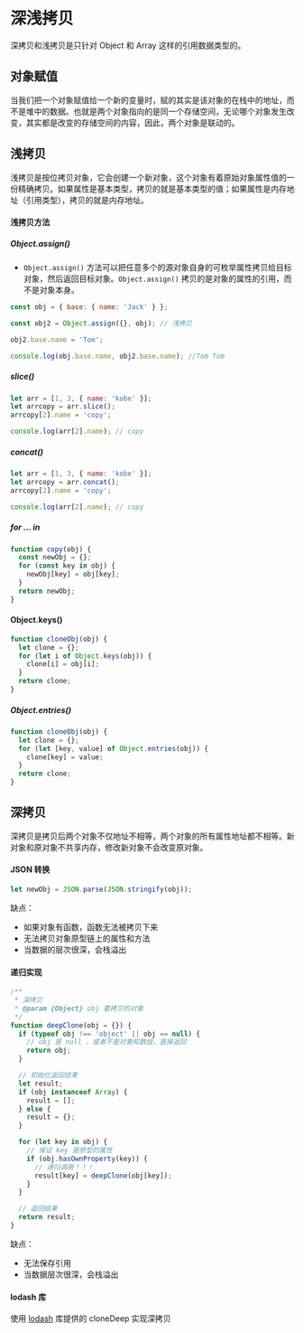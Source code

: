 # 深浅拷贝

深拷贝和浅拷贝是只针对 Object 和 Array 这样的引用数据类型的。

## 对象赋值

当我们把一个对象赋值给一个新的变量时，赋的其实是该对象的在栈中的地址，而不是堆中的数据。也就是两个对象指向的是同一个存储空间，无论哪个对象发生改变，其实都是改变的存储空间的内容，因此，两个对象是联动的。

## 浅拷贝

浅拷贝是按位拷贝对象，它会创建一个新对象，这个对象有着原始对象属性值的一份精确拷贝。如果属性是基本类型，拷贝的就是基本类型的值；如果属性是内存地址（引用类型），拷贝的就是内存地址。

#### 浅拷贝方法

##### Object.assign()

- `Object.assign()` 方法可以把任意多个的源对象自身的可枚举属性拷贝给目标对象，然后返回目标对象。`Object.assign()` 拷贝的是对象的属性的引用，而不是对象本身。

```js
const obj = { base: { name: 'Jack' } };

const obj2 = Object.assign({}, obj); // 浅拷贝

obj2.base.name = 'Tom';

console.log(obj.base.name, obj2.base.name); //Tom Tom
```

##### slice()

```js
let arr = [1, 3, { name: 'kobe' }];
let arrcopy = arr.slice();
arrcopy[2].name = 'copy';

console.log(arr[2].name); // copy
```

##### concat()

```js
let arr = [1, 3, { name: 'kobe' }];
let arrcopy = arr.concat();
arrcopy[2].name = 'copy';

console.log(arr[2].name); // copy
```

##### for ... in

```js
function copy(obj) {
  const newObj = {};
  for (const key in obj) {
    newObj[key] = obj[key];
  }
  return newObj;
}
```

#### Object.keys()

```js
function cloneObj(obj) {
  let clone = {};
  for (let i of Object.keys(obj)) {
    clone[i] = obj[i];
  }
  return clone;
}
```

##### Object.entries()

```js
function cloneObj(obj) {
  let clone = {};
  for (let [key, value] of Object.entries(obj)) {
    clone[key] = value;
  }
  return clone;
}
```

## 深拷贝

深拷贝是拷贝后两个对象不仅地址不相等，两个对象的所有属性地址都不相等。新对象和原对象不共享内存，修改新对象不会改变原对象。

#### JSON 转换

```js
let newObj = JSON.parse(JSON.stringify(obj));
```

缺点：

- 如果对象有函数，函数无法被拷贝下来
- 无法拷贝对象原型链上的属性和方法
- 当数据的层次很深，会栈溢出

#### 递归实现

```js
/**
 * 深拷贝
 * @param {Object} obj 要拷贝的对象
 */
function deepClone(obj = {}) {
  if (typeof obj !== 'object' || obj == null) {
    // obj 是 null ，或者不是对象和数组，直接返回
    return obj;
  }

  // 初始化返回结果
  let result;
  if (obj instanceof Array) {
    result = [];
  } else {
    result = {};
  }

  for (let key in obj) {
    // 保证 key 是原型的属性
    if (obj.hasOwnProperty(key)) {
      // 递归调用！！！
      result[key] = deepClone(obj[key]);
    }
  }

  // 返回结果
  return result;
}
```

缺点：

- 无法保存引用
- 当数据层次很深，会栈溢出

#### lodash 库

使用 [lodash](https://www.lodashjs.com/docs/lodash.cloneDeep#_clonedeepvalue) 库提供的 cloneDeep 实现深拷贝
